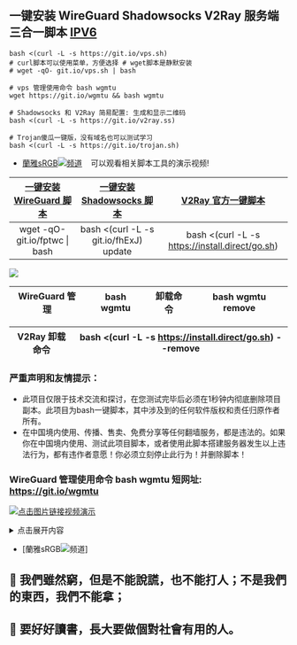 ## 一键安装 WireGuard Shadowsocks V2Ray 服务端三合一脚本 [IPV6](https://github.com/hongwenjun/vps_setup/blob/master/ipv6/README.md)
```
bash <(curl -L -s https://git.io/vps.sh)
# curl脚本可以使用菜单，方便选择 # wget脚本是静默安装
# wget -qO- git.io/vps.sh | bash

# vps 管理使用命令 bash wgmtu
wget https://git.io/wgmtu && bash wgmtu

# Shadowsocks 和 V2Ray 简易配置: 生成和显示二维码
bash <(curl -L -s https://git.io/v2ray.ss)

# Trojan傻瓜一键版，没有域名也可以测试学习
bash <(curl -L -s https://git.io/trojan.sh)

```

- [蘭雅sRGB![](https://raw.githubusercontent.com/hongwenjun/vps_setup/master/img/youtube.png)频道](https://www.youtube.com/channel/UCupRwki_4n87nrwP0GIBUXA/videos) &nbsp;&nbsp;&nbsp;可以观看相关脚本工具的演示视频!

| [一键安装 WireGuard 脚本](https://github.com/hongwenjun/vps_setup/blob/master/Wireguard/README.md) |[一键安装 Shadowsocks 脚本](https://github.com/hongwenjun/vps_setup/blob/master/shadowsocks/README.md) | [V2Ray 官方一键脚本](https://github.com/hongwenjun/vps_setup/blob/master/v2ray/README.md) |
| :------:| :------: | :------: |
| wget -qO- git.io/fptwc \| bash | bash <(curl -L -s git.io/fhExJ) update | bash <(curl -L -s https://install.direct/go.sh) |

![](https://raw.githubusercontent.com/hongwenjun/vps_setup/master/img/vps.sh.png)

| WireGuard 管理 | bash wgmtu | 卸载命令 | bash wgmtu remove |
| :------:| :------: | :------:| :------: |

|V2Ray 卸载命令 | bash <(curl -L -s https://install.direct/go.sh) --remove |
| :------:| :------: |


### 严重声明和友情提示：
- 此项目仅限于技术交流和探讨，在您测试完毕后必须在1秒钟内彻底删除项目副本。此项目为bash一键脚本，其中涉及到的任何软件版权和责任归原作者所有。
- 在中国境内使用、传播、售卖、免费分享等任何翻墙服务，都是违法的。如果你在中国境内使用、测试此项目脚本，或者使用此脚本搭建服务器发生以上违法行为，都有违作者意愿！你必须立刻停止此行为！并删除脚本！

### WireGuard 管理使用命令 bash wgmtu    短网址: https://git.io/wgmtu
[![点击图片链接视频演示](https://raw.githubusercontent.com/hongwenjun/vps_setup/master/img/wgmtu.png)](https://youtu.be/iOnAeWRvSQI)

<details>
<summary>点击展开内容</summary>

### V2Ray 和 Shadowsocks 配置显示二维码  短网址: https://git.io/v2ray.ss
![](https://raw.githubusercontent.com/hongwenjun/vps_setup/master/v2ray/v2ray.ss.png)

### Shadowsocks 配置使用: 添加命令行到 /etc/rc.local
```
# -p 端口 -k 密码 -m 协议 -s 服务IP                # IPv6 支持参数 -s ::0
ss-server -s 0.0.0.0 -p 40000 -k ${PASSWORD} -m aes-256-gcm -t 300 -s ::0 >> /var/log/ss-server.log &
```

### V2ray 显示官方服务端配置
```
cat /etc/v2ray/config.json
```

### V2RAY基于NGINX的[VMESS+WS+TLS+Website](https://git.io/v2ray.nginx)手工配置原理
- 短网址: https://git.io/v2ray.nginx

----

### 一键安装wireguard 参考演示视频集合

| [![ScreenShot](https://raw.githubusercontent.com/hongwenjun/vps_setup/master/img/ss_wgmtu.jpg)](https://youtu.be/-sJLfPg12oc) | [![ScreenShot](https://raw.githubusercontent.com/hongwenjun/vps_setup/master/img/wg_mac_pc_tel.jpg)](https://youtu.be/dkXWicxak3w) | [![ScreenShot](https://raw.githubusercontent.com/hongwenjun/vps_setup/master/img/wgmtu.jpg)](https://youtu.be/e86tCRDqu8c) |
| :------| ------: | :------: |
| [![ScreenShot](https://raw.githubusercontent.com/hongwenjun/vps_setup/master/img/iptables_ytb.jpg)](https://youtu.be/Jb3b8SbFQLM) | [![ScreenShot](https://raw.githubusercontent.com/hongwenjun/vps_setup/master/img/winkcp_ytb.jpg)](https://youtu.be/HjGO2sAPOFM) | [![ScreenShot](https://raw.githubusercontent.com/hongwenjun/vps_setup/master/img/gcp_ssh_key.jpg)](https://youtu.be/qhwK5XUJeWE)|
| [![ScreenShot](https://raw.githubusercontent.com/hongwenjun/vps_setup/master/img/wg5clients.jpg)](https://youtu.be/TOaihmhrYQY) | [![ScreenShot](https://raw.githubusercontent.com/hongwenjun/vps_setup/master/img/tel_pc.jpg)](https://youtu.be/O__RsZewA60) | [![ScreenShot](https://raw.githubusercontent.com/hongwenjun/vps_setup/master/img/ss_wg.jpg)](https://youtu.be/-cfuQSaJb5w)|

### [OpenWRT安装WireGuard 配置 Udp2Raw+UdpSpeeder+WireGuard](https://github.com/hongwenjun/vps_setup/blob/master/openwrt-18.06.2/README.md)
![](https://raw.githubusercontent.com/hongwenjun/vps_setup/master/openwrt-18.06.2/openwrt_udptools.png)

### 使用BestTrace查看VPS的去程和回程
```
wget -qO- https://raw.githubusercontent.com/hongwenjun/vps_setup/master/autoBestTrace.sh | bash
```

### Google Cloud Platform  GCP实例开启密码与root用户登陆
```
#  GCP一键启用root帐号命令
#  wget -qO- git.io/fpQWf | bash
```

### 使用 vnstat 检测VPS流量使用
```
# 一键安装 vnstat 流量检测
bash <(curl -L -s https://git.io/fxxlb) setup
```
### linux下golang环境搭建自动脚本
```
# linux下golang环境搭建自动脚本  by 蘭雅sRGB
wget -qO- https://git.io/fp4jf | bash
```
----


### Debian或Ubuntun mini版 wget下载证书无法验证
	apt-get install -y ca-certificates

### Debian远程SSH汉字utf-8乱码解决
	apt-get  install locales
	dpkg-reconfigure locales

### 查看默认字符集是否是en_US.UTF-8
	vim /etc/default/locale
	LANG=en_US.UTF-8

### vim和bash高亮,tmux 配置
```
wget -O .vimrc --no-check-certificate https://raw.githubusercontent.com/hongwenjun/srgb/master/vim/_vimrc
wget -O .bashrc --no-check-certificate https://raw.githubusercontent.com/hongwenjun/srgb/master/vim/_bashrc
wget -O .tmux.conf --no-check-certificate https://raw.githubusercontent.com/hongwenjun/tmux_for_windows/master/.tmux.conf
```
### 修改默认主页地址 和 目录索引显示
```
$ vim /etc/nginx/sites-enabled/default
root /var/www;
autoindex on;
```

### udp2raw_kcptun_ss_for_debian9.sh  一键安装，默认$$只对本地开放
```
wget --no-check-certificate -O vps_setup.sh https://git.io/fx6UQ  && \
chmod +x vps_setup.sh && ./vps_setup.sh
```

### 获取自己所需服务软件的信息
```
ps aux
ps aux | grep -e shadowsocks -e brook -e ss-server -e kcp-server -e udp2raw -e speederv2 -e python
ls /sys/class/net | awk {print} | head -n 1
```
可以得到软件的安装目录和配置文件目录

```
/usr/bin/shadowsocks-server -c /etc/shadowsocks-go/config.json
/usr/local/frps/frps -c /usr/local/frps/frps.ini
/bin/bash /etc/init.d/brook start
./brook servers -l :2333 srgb.xyz
screen ./fuck_net
screen iperf3 -s
```
### 打包程序和配置
```
tar -czvf  ss_frp.tar.gz  /etc/init.d/brook  /usr/local/brook/brook  /usr/local/brook/brook.conf   \
    /usr/bin/shadowsocks-server   /etc/shadowsocks-go/config.json   /etc/init.d/shadowsocks-go  \
    /usr/local/frps/frps   /usr/local/frps/frps.ini  /etc/init.d/frps  /root/fuck_net
```
- 或者使用文件表打包
```
tar -czv -T filelist -f ss_frp.tar.gz
-T 选项可以指定包含要备份的文件列表
```

### 搬迁备份文件，使用wget
- 可以先不删除原来机器，新建立机器使用wget把备份文件挪过去
- 本笔记，由于使用Vultr_IPV6的机器，所以使用wget先下载到本地电脑了

### 本地上传到服务器/tmp
	$ scp /c/Users/vip/Desktop/ss_frp/ss_frp.tar.gz root@[2001:19f0:8001:c85:5400:01ff:fe91:7ed8]:/tmp/ss_frp.tar.gz
### 服务器上解压和开启服务

```
cd / && tar -xvf /tmp/ss_frp.tar.gz
/etc/init.d/frps  start && /etc/init.d/brook start && /etc/init.d/shadowsocks-go start
```

### 注册服务，禁止服务
```
systemctl enable frps
systemctl enable brook
systemctl enable shadowsocks-go

systemctl disable frps #禁止的脚本
```

### https://git.io  自定义短域名链接
```
curl -i https://git.io -F "url=https://raw.githubusercontent.com/hongwenjun/vps_setup/master/vps.sh"  -F "code=vps.sh"

####   返回信息
HTTP/1.1 201 Created
Server: Cowboy
Connection: keep-alive
Date: Fri, 08 Mar 2019 04:47:37 GMT
Status: 201 Created
Content-Type: text/html;charset=utf-8
Location: https://git.io/vps.sh
Content-Length: 68
X-Xss-Protection: 1; mode=block
X-Content-Type-Options: nosniff
X-Frame-Options: SAMEORIGIN
X-Runtime: 0.193189
X-Node: 4c602b07-61d9-41e0-bee8-654fbdc36e98
X-Revision: 392798d237fc1aa5cd55cada10d2945773e741a8
Strict-Transport-Security: max-age=31536000; includeSubDomains
Via: 1.1 vegur

https://raw.githubusercontent.com/hongwenjun/vps_setup/master/vps.sh

```

### Git pull 强制覆盖本地文件
```
git fetch --all
git reset --hard origin/master
git pull
git fetch origin master
git merge origin/master
git merge origin/master --allow-unrelated-histories
git diff
```
</details>

- [蘭雅sRGB![](https://raw.githubusercontent.com/hongwenjun/vps_setup/master/img/youtube.png)频道]

## :bell: 我們雖然窮，但是不能說謊，也不能打人；不是我們的東西，我們不能拿；
## :100: 要好好讀書，長大要做個對社會有用的人。
